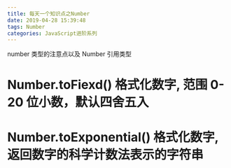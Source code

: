 ```yaml
---
title: 每天一个知识点之Number
date: 2019-04-28 15:39:48
tags: Number
categories: JavaScript进阶系列
---
```

number 类型的注意点以及 Number 引用类型

<!-- more -->

# Number.toFiexd() 格式化数字, 范围 0-20 位小数，默认四舍五入
# Number.toExponential() 格式化数字, 返回数字的科学计数法表示的字符串